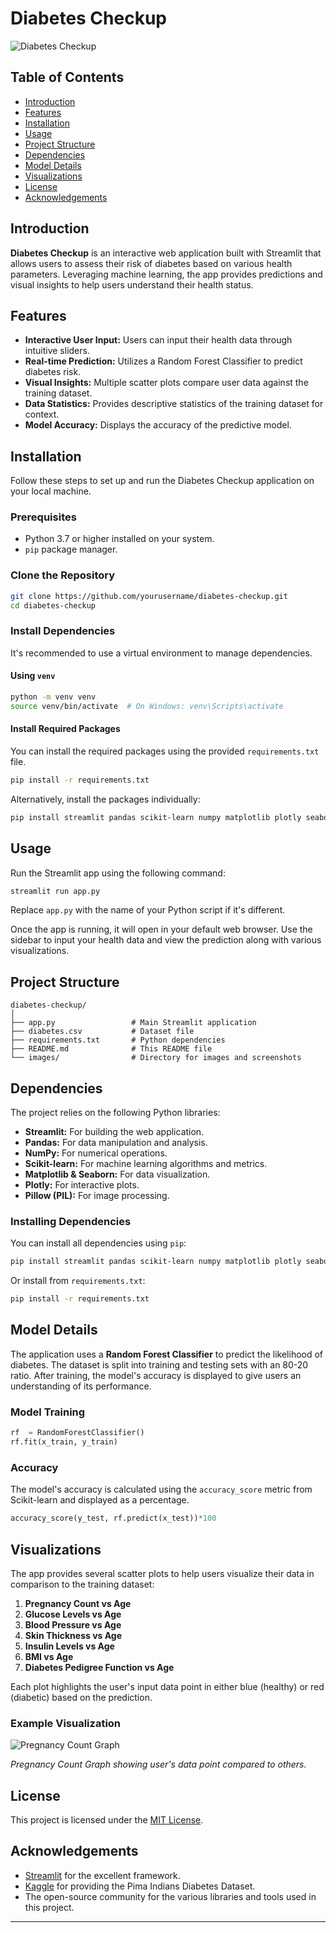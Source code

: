 # Diabetes Checkup

![Diabetes Checkup](https://user-images.githubusercontent.com/yourusername/diabetes-checkup-banner.png)

## Table of Contents

- [Introduction](#introduction)
- [Features](#features)
- [Installation](#installation)
- [Usage](#usage)
- [Project Structure](#project-structure)
- [Dependencies](#dependencies)
- [Model Details](#model-details)
- [Visualizations](#visualizations)
- [License](#license)
- [Acknowledgements](#acknowledgements)

## Introduction

**Diabetes Checkup** is an interactive web application built with Streamlit that allows users to assess their risk of diabetes based on various health parameters. Leveraging machine learning, the app provides predictions and visual insights to help users understand their health status.

## Features

- **Interactive User Input:** Users can input their health data through intuitive sliders.
- **Real-time Prediction:** Utilizes a Random Forest Classifier to predict diabetes risk.
- **Visual Insights:** Multiple scatter plots compare user data against the training dataset.
- **Data Statistics:** Provides descriptive statistics of the training dataset for context.
- **Model Accuracy:** Displays the accuracy of the predictive model.

## Installation

Follow these steps to set up and run the Diabetes Checkup application on your local machine.

### Prerequisites

- Python 3.7 or higher installed on your system.
- `pip` package manager.

### Clone the Repository

```bash
git clone https://github.com/yourusername/diabetes-checkup.git
cd diabetes-checkup
```

### Install Dependencies

It's recommended to use a virtual environment to manage dependencies.

#### Using `venv`

```bash
python -m venv venv
source venv/bin/activate  # On Windows: venv\Scripts\activate
```

#### Install Required Packages

You can install the required packages using the provided `requirements.txt` file.

```bash
pip install -r requirements.txt
```

Alternatively, install the packages individually:

```bash
pip install streamlit pandas scikit-learn numpy matplotlib plotly seaborn pillow
```


## Usage

Run the Streamlit app using the following command:

```bash
streamlit run app.py
```

Replace `app.py` with the name of your Python script if it's different.

Once the app is running, it will open in your default web browser. Use the sidebar to input your health data and view the prediction along with various visualizations.

## Project Structure

```
diabetes-checkup/
│
├── app.py                 # Main Streamlit application
├── diabetes.csv           # Dataset file
├── requirements.txt       # Python dependencies
├── README.md              # This README file
└── images/                # Directory for images and screenshots
```

## Dependencies

The project relies on the following Python libraries:

- **Streamlit:** For building the web application.
- **Pandas:** For data manipulation and analysis.
- **NumPy:** For numerical operations.
- **Scikit-learn:** For machine learning algorithms and metrics.
- **Matplotlib & Seaborn:** For data visualization.
- **Plotly:** For interactive plots.
- **Pillow (PIL):** For image processing.

### Installing Dependencies

You can install all dependencies using `pip`:

```bash
pip install streamlit pandas scikit-learn numpy matplotlib plotly seaborn pillow
```

Or install from `requirements.txt`:

```bash
pip install -r requirements.txt
```

## Model Details

The application uses a **Random Forest Classifier** to predict the likelihood of diabetes. The dataset is split into training and testing sets with an 80-20 ratio. After training, the model's accuracy is displayed to give users an understanding of its performance.

### Model Training

```python
rf  = RandomForestClassifier()
rf.fit(x_train, y_train)
```

### Accuracy

The model's accuracy is calculated using the `accuracy_score` metric from Scikit-learn and displayed as a percentage.

```python
accuracy_score(y_test, rf.predict(x_test))*100
```

## Visualizations

The app provides several scatter plots to help users visualize their data in comparison to the training dataset:

1. **Pregnancy Count vs Age**
2. **Glucose Levels vs Age**
3. **Blood Pressure vs Age**
4. **Skin Thickness vs Age**
5. **Insulin Levels vs Age**
6. **BMI vs Age**
7. **Diabetes Pedigree Function vs Age**

Each plot highlights the user's input data point in either blue (healthy) or red (diabetic) based on the prediction.

### Example Visualization

![Pregnancy Count Graph](https://user-images.githubusercontent.com/yourusername/pregnancy-count-graph.png)

*Pregnancy Count Graph showing user's data point compared to others.*

## License

This project is licensed under the [MIT License](LICENSE).

## Acknowledgements

- [Streamlit](https://streamlit.io/) for the excellent framework.
- [Kaggle](https://www.kaggle.com/) for providing the Pima Indians Diabetes Dataset.
- The open-source community for the various libraries and tools used in this project.

---



